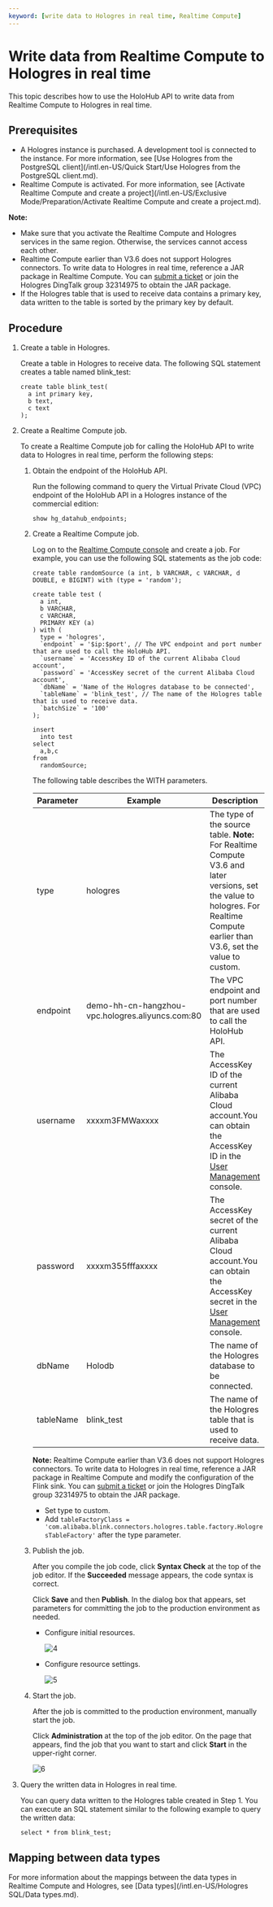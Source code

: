 ```yaml
---
keyword: [write data to Hologres in real time, Realtime Compute]
---
```


# Write data from Realtime Compute to Hologres in real time

This topic describes how to use the HoloHub API to write data from Realtime Compute to Hologres in real time.

## Prerequisites

-   A Hologres instance is purchased. A development tool is connected to the instance. For more information, see [Use Hologres from the PostgreSQL client](/intl.en-US/Quick Start/Use Hologres from the PostgreSQL client.md).
-   Realtime Compute is activated. For more information, see [Activate Realtime Compute and create a project](/intl.en-US/Exclusive Mode/Preparation/Activate Realtime Compute and create a project.md).

**Note:**

-   Make sure that you activate the Realtime Compute and Hologres services in the same region. Otherwise, the services cannot access each other.
-   Realtime Compute earlier than V3.6 does not support Hologres connectors. To write data to Hologres in real time, reference a JAR package in Realtime Compute. You can [submit a ticket](https://workorder-intl.console.aliyun.com/) or join the Hologres DingTalk group 32314975 to obtain the JAR package.
-   If the Hologres table that is used to receive data contains a primary key, data written to the table is sorted by the primary key by default.

## Procedure

1.  Create a table in Hologres.

    Create a table in Hologres to receive data. The following SQL statement creates a table named blink\_test:

    ```
    create table blink_test(
      a int primary key,
      b text,
      c text
    );
    ```

2.  Create a Realtime Compute job.

    To create a Realtime Compute job for calling the HoloHub API to write data to Hologres in real time, perform the following steps:

    1.  Obtain the endpoint of the HoloHub API.

        Run the following command to query the Virtual Private Cloud \(VPC\) endpoint of the HoloHub API in a Hologres instance of the commercial edition:

        ```
        show hg_datahub_endpoints;
        ```

    2.  Create a Realtime Compute job.

        Log on to the [Realtime Compute console](https://account.alibabacloud.com/login/login.htm?oauth_callback=http://stream-ap-southeast-3.console.aliyun.com/) and create a job. For example, you can use the following SQL statements as the job code:

        ```
        create table randomSource (a int, b VARCHAR, c VARCHAR, d DOUBLE, e BIGINT) with (type = 'random');
        
        create table test (
          a int,
          b VARCHAR,
          c VARCHAR,
          PRIMARY KEY (a)
        ) with (
          type = 'hologres',
          `endpoint` = '$ip:$port', // The VPC endpoint and port number that are used to call the HoloHub API.
          `username` = 'AccessKey ID of the current Alibaba Cloud account',
          `password` = 'AccessKey secret of the current Alibaba Cloud account',
          `dbName` = 'Name of the Hologres database to be connected',
          `tableName` = 'blink_test', // The name of the Hologres table that is used to receive data.
          `batchSize` = '100'
        );
        
        insert
          into test
        select
          a,b,c
        from
          randomSource;
        ```

        The following table describes the WITH parameters.

        |Parameter|Example|Description|
        |---------|-------|-----------|
        |type|hologres|The type of the source table. **Note:** For Realtime Compute V3.6 and later versions, set the value to hologres. For Realtime Compute earlier than V3.6, set the value to custom. |
        |endpoint|demo-hh-cn-hangzhou-vpc.hologres.aliyuncs.com:80|The VPC endpoint and port number that are used to call the HoloHub API.|
        |username|xxxxm3FMWaxxxx|The AccessKey ID of the current Alibaba Cloud account.You can obtain the AccessKey ID in the [User Management](https://usercenter.console.aliyun.com/?spm=5176.2020520153.nav-right.dak.3bcf415dCWGUBj#/manage/ak) console. |
        |password|xxxxm355fffaxxxx|The AccessKey secret of the current Alibaba Cloud account.You can obtain the AccessKey secret in the [User Management](https://usercenter.console.aliyun.com/?spm=5176.2020520153.nav-right.dak.3bcf415dCWGUBj#/manage/ak) console. |
        |dbName|Holodb|The name of the Hologres database to be connected.|
        |tableName|blink\_test|The name of the Hologres table that is used to receive data.|

        **Note:** Realtime Compute earlier than V3.6 does not support Hologres connectors. To write data to Hologres in real time, reference a JAR package in Realtime Compute and modify the configuration of the Flink sink. You can [submit a ticket](https://workorder-intl.console.aliyun.com/) or join the Hologres DingTalk group 32314975 to obtain the JAR package.

        -   Set type to custom.
        -   Add `tableFactoryClass = 'com.alibaba.blink.connectors.hologres.table.factory.HologresTableFactory'` after the type parameter.
    3.  Publish the job.

        After you compile the job code, click **Syntax Check** at the top of the job editor. If the **Succeeded** message appears, the code syntax is correct.

        Click **Save** and then **Publish**. In the dialog box that appears, set parameters for committing the job to the production environment as needed.

        -   Configure initial resources.

            ![4](https://static-aliyun-doc.oss-cn-hangzhou.aliyuncs.com/assets/img/en-US/5908158951/p84223.png)

        -   Configure resource settings.

            ![5](https://static-aliyun-doc.oss-cn-hangzhou.aliyuncs.com/assets/img/en-US/6908158951/p84224.png)

    4.  Start the job.

        After the job is committed to the production environment, manually start the job.

        Click **Administration** at the top of the job editor. On the page that appears, find the job that you want to start and click **Start** in the upper-right corner.

        ![6](https://static-aliyun-doc.oss-cn-hangzhou.aliyuncs.com/assets/img/en-US/6908158951/p84227.png)

3.  Query the written data in Hologres in real time.

    You can query data written to the Hologres table created in Step 1. You can execute an SQL statement similar to the following example to query the written data:

    ```
    select * from blink_test;
    ```


## Mapping between data types

For more information about the mappings between the data types in Realtime Compute and Hologres, see [Data types](/intl.en-US/Hologres SQL/Data types.md).

